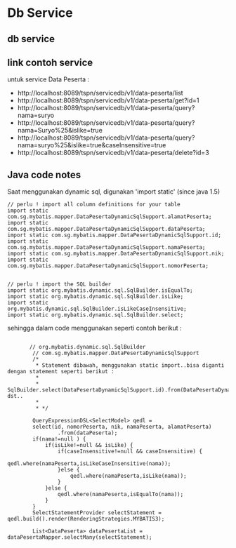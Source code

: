 # Db Service


## db service


## link contoh service


untuk service Data Peserta :   
 - http://localhost:8089/tspn/servicedb/v1/data-peserta/list   
 - http://localhost:8089/tspn/servicedb/v1/data-peserta/get?id=1   
 - http://localhost:8089/tspn/servicedb/v1/data-peserta/query?nama=suryo   
 - http://localhost:8089/tspn/servicedb/v1/data-peserta/query?nama=Suryo%25&islike=true   
 - http://localhost:8089/tspn/servicedb/v1/data-peserta/query?nama=suryo%25&islike=true&caseInsensitive=true   
 - http://localhost:8089/tspn/servicedb/v1/data-peserta/delete?id=3    


## Java code notes

Saat menggunakan dynamic sql, digunakan 'import static' (since java 1.5)

```
// perlu ! import all column definitions for your table
import static com.sg.mybatis.mapper.DataPesertaDynamicSqlSupport.alamatPeserta;
import static com.sg.mybatis.mapper.DataPesertaDynamicSqlSupport.dataPeserta;
import static com.sg.mybatis.mapper.DataPesertaDynamicSqlSupport.id;
import static com.sg.mybatis.mapper.DataPesertaDynamicSqlSupport.namaPeserta;
import static com.sg.mybatis.mapper.DataPesertaDynamicSqlSupport.nik;
import static com.sg.mybatis.mapper.DataPesertaDynamicSqlSupport.nomorPeserta;


// perlu ! import the SQL builder
import static org.mybatis.dynamic.sql.SqlBuilder.isEqualTo;
import static org.mybatis.dynamic.sql.SqlBuilder.isLike;
import static org.mybatis.dynamic.sql.SqlBuilder.isLikeCaseInsensitive;
import static org.mybatis.dynamic.sql.SqlBuilder.select;
```

sehingga dalam code menggunakan seperti contoh berikut : 

```
   
       // org.mybatis.dynamic.sql.SqlBuilder
		// com.sg.mybatis.mapper.DataPesertaDynamicSqlSupport
		/*
		 * Statement dibawah, menggunakan static import..bisa diganti dengan statement seperti berikut : 
		 * 
		 * SqlBuilder.select(DataPesertaDynamicSqlSupport.id).from(DataPesertaDynamicSqlSupport.dataPeserta); dst..
		 * 
		 * */

		QueryExpressionDSL<SelectModel> qedl =  
		select(id, nomorPeserta, nik, namaPeserta, alamatPeserta)
				.from(dataPeserta);
		if(nama!=null ) {
			if(isLike!=null && isLike) {
				if(caseInsensitive!=null && caseInsensitive) {
					qedl.where(namaPeserta,isLikeCaseInsensitive(nama));				
				}else {
					qedl.where(namaPeserta,isLike(nama));									
				}
			}else {
				qedl.where(namaPeserta,isEqualTo(nama));
			}
		}
		SelectStatementProvider selectStatement = qedl.build().render(RenderingStrategies.MYBATIS3);
		
		List<DataPeserta> dataPesertaList = dataPesertaMapper.selectMany(selectStatement);
```
